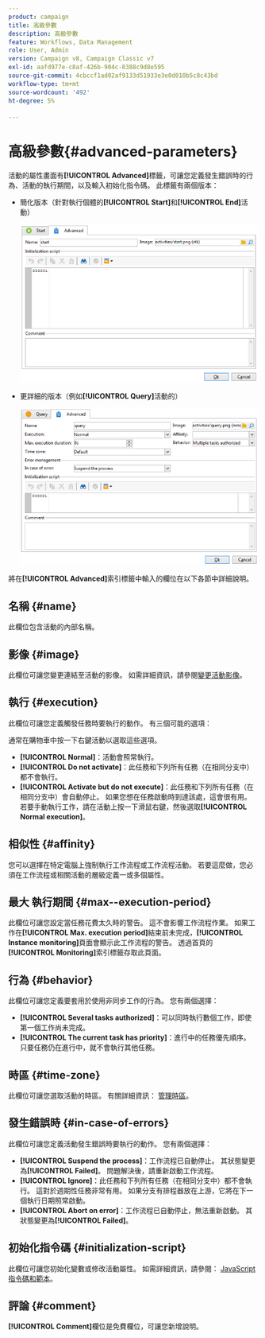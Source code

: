 ```yaml
---
product: campaign
title: 高級參數
description: 高級參數
feature: Workflows, Data Management
role: User, Admin
version: Campaign v8, Campaign Classic v7
exl-id: aafd977e-c8af-426b-904c-8388c9d8e595
source-git-commit: 4cbccf1ad02af9133d51933e3e0d010b5c8c43bd
workflow-type: tm+mt
source-wordcount: '492'
ht-degree: 5%

---
```


# 高級參數{#advanced-parameters}



活動的屬性畫面有&#x200B;**[!UICONTROL Advanced]**&#x200B;標籤，可讓您定義發生錯誤時的行為、活動的執行期間，以及輸入初始化指令碼。 此標籤有兩個版本：

* 簡化版本（針對執行個體的&#x200B;**[!UICONTROL Start]**&#x200B;和&#x200B;**[!UICONTROL End]**&#x200B;活動）

  ![](assets/wf-advanced-basic.png)

* 更詳細的版本（例如&#x200B;**[!UICONTROL Query]**&#x200B;活動的）

  ![](assets/wf-advanced-full.png)

將在&#x200B;**[!UICONTROL Advanced]**&#x200B;索引標籤中輸入的欄位在以下各節中詳細說明。

## 名稱 {#name}

此欄位包含活動的內部名稱。

## 影像 {#image}

此欄位可讓您變更連結至活動的影像。 如需詳細資訊，請參閱[變更活動影像](change-activity-images.md)。

## 執行 {#execution}

此欄位可讓您定義觸發任務時要執行的動作。 有三個可能的選項：

通常在購物車中按一下右鍵活動以選取這些選項。

* **[!UICONTROL Normal]**：活動會照常執行。
* **[!UICONTROL Do not activate]**：此任務和下列所有任務（在相同分支中）都不會執行。
* **[!UICONTROL Activate but do not execute]**：此任務和下列所有任務（在相同分支中）會自動停止。 如果您想在任務啟動時到達該處，這會很有用。 若要手動執行工作，請在活動上按一下滑鼠右鍵，然後選取&#x200B;**[!UICONTROL Normal execution]**。

## 相似性 {#affinity}

您可以選擇在特定電腦上強制執行工作流程或工作流程活動。 若要這麼做，您必須在工作流程或相關活動的層級定義一或多個屬性。


## 最大 執行期間 {#max--execution-period}

此欄位可讓您設定當任務花費太久時的警告。 這不會影響工作流程作業。 如果工作在&#x200B;**[!UICONTROL Max. execution period]**&#x200B;結束前未完成，**[!UICONTROL Instance monitoring]**&#x200B;頁面會顯示此工作流程的警告。 透過首頁的&#x200B;**[!UICONTROL Monitoring]**&#x200B;索引標籤存取此頁面。

## 行為 {#behavior}

此欄位可讓您定義要套用於使用非同步工作的行為。 您有兩個選擇：

* **[!UICONTROL Several tasks authorized]**：可以同時執行數個工作，即使第一個工作尚未完成。
* **[!UICONTROL The current task has priority]**：進行中的任務優先順序。 只要任務仍在進行中，就不會執行其他任務。

## 時區 {#time-zone}

此欄位可讓您選取活動的時區。 有關詳細資訊： [管理時區](managing-time-zones.md)。

## 發生錯誤時 {#in-case-of-errors}

此欄位可讓您定義活動發生錯誤時要執行的動作。 您有兩個選擇：

* **[!UICONTROL Suspend the process]**：工作流程已自動停止。 其狀態變更為&#x200B;**[!UICONTROL Failed]**。 問題解決後，請重新啟動工作流程。
* **[!UICONTROL Ignore]**：此任務和下列所有任務（在相同分支中）都不會執行。 這對於週期性任務非常有用。 如果分支有排程器放在上游，它將在下一個執行日期照常啟動。
* **[!UICONTROL Abort on error]**：工作流程已自動停止，無法重新啟動。 其狀態變更為&#x200B;**[!UICONTROL Failed]**。

## 初始化指令碼 {#initialization-script}

此欄位可讓您初始化變數或修改活動屬性。 如需詳細資訊，請參閱： [JavaScript指令碼和範本](javascript-scripts-and-templates.md)。

## 評論 {#comment}

**[!UICONTROL Comment]**&#x200B;欄位是免費欄位，可讓您新增說明。
